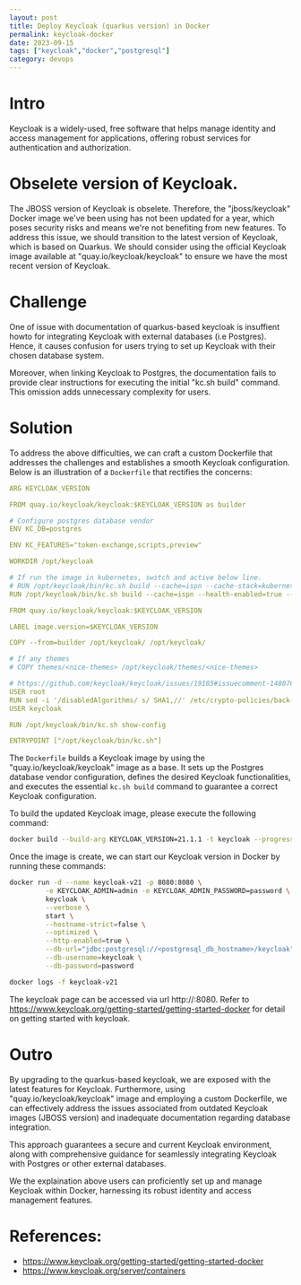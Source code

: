 ```yaml
---
layout: post
title: Deploy Keycloak (quarkus version) in Docker
permalink: keycloak-docker
date: 2023-09-15
tags: ["keycloak","docker","postgresql"]
category: devops
---
```



# Intro
Keycloak is a widely-used, free software that helps manage identity and access management for applications, offering robust services for authentication and authorization.

# Obselete version of Keycloak.
The JBOSS version of Keycloak is obselete. Therefore, the "jboss/keycloak" Docker image we've been using has not been updated for a year, which poses security risks and means we're not benefiting from new features. To address this issue, we should transition to the latest version of Keycloak, which is based on Quarkus. We should consider using the official Keycloak image available at "quay.io/keycloak/keycloak" to ensure we have the most recent version of Keycloak.

# Challenge

One of issue with documentation of quarkus-based keycloak is insuffient howto for integrating Keycloak with external databases (i.e Postgres). Hence, it causes confusion for users trying to set up Keycloak with their chosen database system.

Moreover, when linking Keycloak to Postgres, the documentation fails to provide clear instructions for executing the initial "kc.sh build" command. This omission adds unnecessary complexity for users.

# Solution
To address the above difficulties, we can craft a custom Dockerfile that addresses the challenges and establishes a smooth Keycloak configuration. Below is an illustration of a `Dockerfile` that rectifies the concerns:

```yaml
ARG KEYCLOAK_VERSION

FROM quay.io/keycloak/keycloak:$KEYCLOAK_VERSION as builder

# Configure postgres database vendor
ENV KC_DB=postgres

ENV KC_FEATURES="token-exchange,scripts,preview"

WORKDIR /opt/keycloak

# If run the image in kubernetes, switch and active below line.
# RUN /opt/keycloak/bin/kc.sh build --cache=ispn --cache-stack=kubernetes --health-enabled=true --metrics-enabled=true
RUN /opt/keycloak/bin/kc.sh build --cache=ispn --health-enabled=true --metrics-enabled=true

FROM quay.io/keycloak/keycloak:$KEYCLOAK_VERSION

LABEL image.version=$KEYCLOAK_VERSION

COPY --from=builder /opt/keycloak/ /opt/keycloak/

# If any themes
# COPY themes/<nice-themes> /opt/keycloak/themes/<nice-themes>

# https://github.com/keycloak/keycloak/issues/19185#issuecomment-1480763024
USER root
RUN sed -i '/disabledAlgorithms/ s/ SHA1,//' /etc/crypto-policies/back-ends/java.config
USER keycloak

RUN /opt/keycloak/bin/kc.sh show-config

ENTRYPOINT ["/opt/keycloak/bin/kc.sh"]
```

The `Dockerfile` builds a Keycloak image by using the "quay.io/keycloak/keycloak" image as a base. It sets up the Postgres database vendor configuration, defines the desired Keycloak functionalities, and executes the essential `kc.sh build` command to guarantee a correct Keycloak configuration.

To build the updated Keycloak image, please execute the following command:

```bash
docker build --build-arg KEYCLOAK_VERSION=21.1.1 -t keycloak --progress=plain --no-cache .
```

Once the image is create, we can start our Keycloak version in Docker by running these commands:
```bash
docker run -d --name keycloak-v21 -p 8080:8080 \
         -e KEYCLOAK_ADMIN=admin -e KEYCLOAK_ADMIN_PASSWORD=password \
         keycloak \
         --verbose \
         start \
         --hostname-strict=false \
         --optimized \
         --http-enabled=true \
         --db-url="jdbc:postgresql://<postgresql_db_hostname>/keycloak" \
         --db-username=keycloak \
         --db-password=password

docker logs -f keycloak-v21
```

The keycloak page can be accessed via url http://<you-ip-address>:8080. Refer to https://www.keycloak.org/getting-started/getting-started-docker for detail on getting started with keycloak.

# Outro

By upgrading to the quarkus-based keycloak, we are exposed with the latest features for Keycloak. Furthermore, using "quay.io/keycloak/keycloak" image and employing a custom Dockerfile, we can effectively address the issues associated from outdated Keycloak images (JBOSS version) and inadequate documentation regarding database integration.

This approach guarantees a secure and current Keycloak environment, along with comprehensive guidance for seamlessly integrating Keycloak with Postgres or other external databases.

We the explaination above users can proficiently set up and manage Keycloak within Docker, harnessing its robust identity and access management features.


# References:
*  https://www.keycloak.org/getting-started/getting-started-docker
*  https://www.keycloak.org/server/containers


